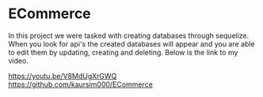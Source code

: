 # ECommerce

In this project we were tasked with creating databases through sequelize. When you look for api's the created databases will appear and you are able to edit them by updating, creating and deleting. Below is the link to my video. 

https://youtu.be/V8MdUgXrGWQ
https://github.com/kaursim000/ECommerce
